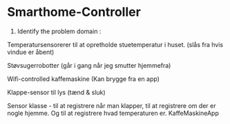 # Smarthome-Controller
1. Identify the problem domain  :

Temperatursensorerer til at opretholde stuetemperatur i huset. (slås fra hvis vindue er åbent)  

Støvsugerrobotter (går i gang når jeg smutter hjemmefra)  

Wifi-controlled kaffemaskine (Kan brygge fra en app)  

Klappe-sensor til lys (tænd & sluk)   

Sensor klasse - til at registrere når man klapper, til at registrere om der er nogle hjemme. 
Og til at registrere hvad temperaturen er.
KaffeMaskineApp
